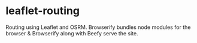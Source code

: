 # leaflet-routing
Routing using Leaflet and OSRM. Browserify bundles node modules for the browser
& Browserify along with Beefy serve the site.
